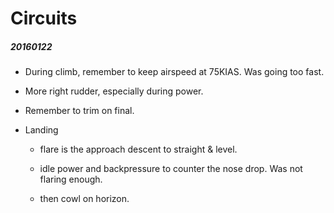 # Circuits

##### 20160122

* During climb, remember to keep airspeed at 75KIAS. Was going too fast.

* More right rudder, especially during power.

* Remember to trim on final.

* Landing

  * flare is the approach descent to straight & level.

  * idle power and backpressure to counter the nose drop. Was not flaring
    enough.

  * then cowl on horizon.
